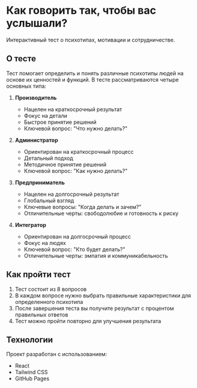 # Как говорить так, чтобы вас услышали?

Интерактивный тест о психотипах, мотивации и сотрудничестве.

## О тесте

Тест помогает определить и понять различные психотипы людей на основе их ценностей и функций. В тесте рассматриваются четыре основных типа:

1. **Производитель**
   - Нацелен на краткосрочный результат
   - Фокус на детали
   - Быстрое принятие решений
   - Ключевой вопрос: "Что нужно делать?"

2. **Администратор**
   - Ориентирован на краткосрочный процесс
   - Детальный подход
   - Методичное принятие решений
   - Ключевой вопрос: "Как нужно делать?"

3. **Предприниматель**
   - Нацелен на долгосрочный результат
   - Глобальный взгляд
   - Ключевые вопросы: "Когда делать и зачем?"
   - Отличительные черты: свободолюбие и готовность к риску

4. **Интегратор**
   - Ориентирован на долгосрочный процесс
   - Фокус на людях
   - Ключевой вопрос: "Кто будет делать?"
   - Отличительные черты: эмпатия и коммуникабельность

## Как пройти тест

1. Тест состоит из 8 вопросов
2. В каждом вопросе нужно выбрать правильные характеристики для определенного психотипа
3. После завершения теста вы получите результат с процентом правильных ответов
4. Тест можно пройти повторно для улучшения результата

## Технологии

Проект разработан с использованием:
- React
- Tailwind CSS
- GitHub Pages
